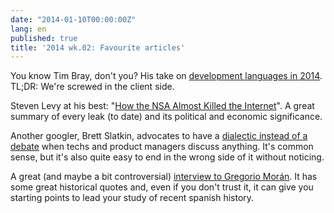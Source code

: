 ```yaml
---
date: "2014-01-10T00:00:00Z"
lang: en
published: true
title: '2014 wk.02: Favourite articles'
---
```


You know Tim Bray, don't you? His take on
[development languages in 2014][2]. TL;DR: We're screwed in the client
side.

[2]: https://www.tbray.org/ongoing/When/201x/2014/01/01/Software-in-2014

Steven Levy at his best:
"[How the NSA Almost Killed the Internet][1]". A great summary of
every leak (to date) and its political and economic significance.

[1]: http://www.wired.com/threatlevel/2014/01/how-the-us-almost-killed-the-internet/

Another googler, Brett Slatkin, advocates to have a
[dialectic instead of a debate][3] when techs and product managers
discuss anything. It's common sense, but it's also quite easy to end
in the wrong side of it without noticing.

[3]: http://www.onebigfluke.com/2014/01/the-tech-lead-product-manager-dialectic.html

A great (and maybe a bit controversial)
[interview to Gregorio Morán][4]. It has some great historical quotes
and, even if you don't trust it, it can give you starting points to
lead your study of recent spanish history.

[4]: http://www.jotdown.es/2013/12/gregorio-moran-los-padres-de-la-transicion-eran-absolutamente-impresentables/
